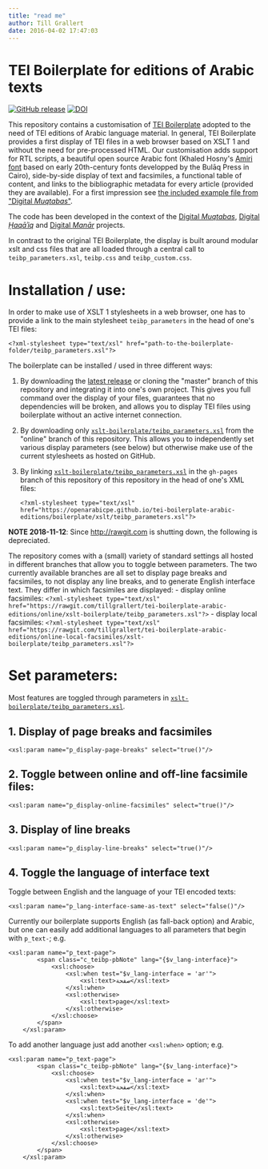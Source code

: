 ```yaml
---
title: "read me"
author: Till Grallert
date: 2016-04-02 17:47:03
---
```


# TEI Boilerplate for editions of Arabic texts

[![GitHub release](https://img.shields.io/github/release/tillgrallert/tei-boilerplate-arabic-editions.svg?maxAge=2592000)](https://github.com/tillgrallert/tei-boilerplate-arabic-editions/releases)
[![DOI](https://zenodo.org/badge/52358824.svg?maxAge=2592000)](https://zenodo.org/badge/latestdoi/52358824)

This repository contains a customisation of [TEI Boilerplate](http://dcl.slis.indiana.edu/teibp/) adopted to the need of TEI editions of Arabic language material. In general, TEI Boilerplate provides a  first display of TEI files in a web browser based on XSLT 1 and without the need for pre-processed HTML. Our customisation adds support for RTL scripts, a beautiful open source Arabic font (Khaled Hosny's [Amiri font](http://www.amirifont.org/) based on early 20th-century fonts developped by the Bulāq Press in Cairo), side-by-side display of text and facsimiles, a functional table of content, and links to the bibliographic metadata for every article (provided they are available). For a first impression see [the included example file from "Digital *Muqtabas*"](https://rawgit.com/tillgrallert/tei-boilerplate-arabic-editions/master/example/oclc_4770057679-i_60.TEIP5.xml).

The code has been developed in the context of the [Digital *Muqtabas*](https://github.com/tillgrallert/digital-muqtabas), [Digital *Ḥaqāʾiq*](https://github.com/OpenArabicPE/digital-haqaiq) and [Digital *Manār*](https://github.com/OpenArabicPE/digital-manar) projects.

In contrast to the original TEI Boilerplate, the display is built around modular xslt and css files that are all loaded through a central call to `teibp_parameters.xsl`, `teibp.css` and `teibp_custom.css`. 

<!-- Changing the look of the headers from dark font on a light background to light font on dark background, for example, can be done be loading `teibp-heads-dark.css` instead of `teibp-heads-light.css`. -->


# Installation / use:

In order to make use of XSLT 1 stylesheets in a web browser, one has to provide a link to the main stylesheet `teibp_parameters` in the head of one's TEI files:

~~~{.xml}
<?xml-stylesheet type="text/xsl" href="path-to-the-boilerplate-folder/teibp_parameters.xsl"?>
~~~

The boilerplate can be installed / used in three different ways:

1. By downloading the [latest release](https://github.com/tillgrallert/tei-boilerplate-arabic-editions/releases) or cloning the "master" branch of this repository and integrating it into one's own project. This gives you full command over the display of your files, guarantees that no dependencies will be broken, and allows you to display TEI files using boilerplate without an active internet connection.
2. By downloading only [`xslt-boilerplate/teibp_parameters.xsl`](xslt-boilerplate/teibp_parameters.xsl) from the "online" branch of this repository. This allows you to independently set various display parameters (see below) but otherwise make use of the current stylesheets as hosted on GitHub.
3. By linking [`xslt-boilerplate/teibp_parameters.xsl`](xslt-boilerplate/teibp_parameters.xsl) in the `gh-pages` branch of this repository of this repository in the head of one's XML files: 

    `<?xml-stylesheet type="text/xsl" href="https://openarabicpe.github.io/tei-boilerplate-arabic-editions/boilerplate/xslt/teibp_parameters.xsl"?>`


**NOTE 2018-11-12**: Since <http://rawgit.com> is shutting down, the following is depreciated.

The repository comes with a (small) variety of standard settings all hosted in different branches that allow you to toggle between parameters. The two currently available branches are all set to display page breaks and facsimiles, to not display any line breaks, and to generate English interface text. They differ in which facsimiles are displayed:
    - display online facsimiles: `<?xml-stylesheet type="text/xsl" href="https://rawgit.com/tillgrallert/tei-boilerplate-arabic-editions/online/xslt-boilerplate/teibp_parameters.xsl"?>`
    - display local facsimiles: `<?xml-stylesheet type="text/xsl" href="https://rawgit.com/tillgrallert/tei-boilerplate-arabic-editions/online-local-facsimiles/xslt-boilerplate/teibp_parameters.xsl"?>`

# Set parameters:

Most features are toggled through parameters in [`xslt-boilerplate/teibp_parameters.xsl`](xslt-boilerplate/teibp_parameters.xsl). 

## 1. Display of page breaks and facsimiles

~~~{.xml}
<xsl:param name="p_display-page-breaks" select="true()"/>
~~~

## 2. Toggle between online and off-line facsimile files:

~~~{.xml}
<xsl:param name="p_display-online-facsimiles" select="true()"/>
~~~

## 3. Display of line breaks

~~~{.xml}
<xsl:param name="p_display-line-breaks" select="true()"/>
~~~

## 4. Toggle the language of interface text

Toggle between English and the language of your TEI encoded texts:

~~~{.xml}
<xsl:param name="p_lang-interface-same-as-text" select="false()"/>
~~~

Currently our boilerplate supports English (as fall-back option) and Arabic, but one can easily add additional languages to all parameters that begin with `p_text-`; e.g.

~~~{.xml}
<xsl:param name="p_text-page">
        <span class="c_teibp-pbNote" lang="{$v_lang-interface}">
            <xsl:choose>
                <xsl:when test="$v_lang-interface = 'ar'">
                    <xsl:text>صفحة</xsl:text>
                </xsl:when>
                <xsl:otherwise>
                    <xsl:text>page</xsl:text>
                </xsl:otherwise>
            </xsl:choose>
        </span>
    </xsl:param>
~~~

To add another language just add another `<xsl:when>` option; e.g.

~~~{.xml}
<xsl:param name="p_text-page">
        <span class="c_teibp-pbNote" lang="{$v_lang-interface}">
            <xsl:choose>
                <xsl:when test="$v_lang-interface = 'ar'">
                    <xsl:text>صفحة</xsl:text>
                </xsl:when>
                <xsl:when test="$v_lang-interface = 'de'">
                    <xsl:text>Seite</xsl:text>
                </xsl:when>
                <xsl:otherwise>
                    <xsl:text>page</xsl:text>
                </xsl:otherwise>
            </xsl:choose>
        </span>
    </xsl:param>
~~~
